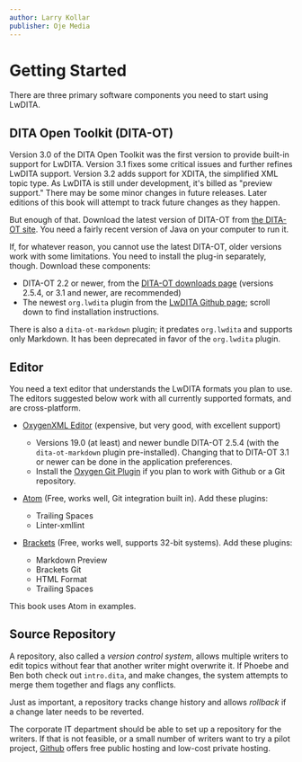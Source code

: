 ```yaml
---
author: Larry Kollar
publisher: Oje Media
---
```


# Getting Started

There are three primary software components you need to start using LwDITA.

## DITA Open Toolkit (DITA-OT)

Version 3.0 of the DITA Open Toolkit was the first version
to provide built-in support for LwDITA.
Version 3.1 fixes some critical issues and further refines LwDITA support.
Version 3.2 adds support for XDITA, the simplified XML topic type.
As LwDITA is still under development, it's billed as "preview support."
There may be some minor changes in future releases.
Later editions of this book will attempt to track future changes as they happen.

But enough of that.
Download the latest version of DITA-OT from [the DITA-OT site](http://dita-ot.org/).
You need a fairly recent version of Java on your computer to run it.

<!-- xxx something here about oxygen pdf chemistry? -->

If, for whatever reason, you cannot use the latest DITA-OT,
older versions work with some limitations.
You need to install the plug-in separately, though.
Download these components:

* DITA-OT 2.2 or newer, from the [DITA-OT downloads page](http://www.dita-ot.org/download)
  (versions 2.5.4, or 3.1 and newer, are recommended)
* The newest `org.lwdita` plugin from the [LwDITA Github page](https://github.com/jelovirt/org.lwdita);
  scroll down to find installation instructions.

There is also a `dita-ot-markdown` plugin; it predates `org.lwdita` and supports only Markdown.
It has been deprecated in favor of the `org.lwdita` plugin.

## Editor

You need a text editor that understands the LwDITA formats you plan to use.
The editors suggested below work with all currently supported formats,
and are cross-platform.

* [OxygenXML Editor](http://oxygenxml.com/) (expensive, but very good, with excellent support)
  * Versions 19.0 (at least) and newer bundle DITA-OT 2.5.4
    (with the `dita-ot-markdown` plugin pre-installed).
    Changing that to DITA-OT 3.1 or newer can be done in the application preferences.
  * Install the [Oxygen Git Plugin](https://github.com/oxygenxml/oxygen-git-plugin)
    if you plan to work with Github or a Git repository.

* [Atom](http://atom.io/) (Free, works well, Git integration built in). Add these plugins:
  * Trailing Spaces
  * Linter-xmllint

* [Brackets](http://brackets.io/) (Free, works well, supports 32-bit systems).
  Add these plugins:
  * Markdown Preview
  * Brackets Git
  * HTML Format
  * Trailing Spaces

This book uses Atom in examples.

## Source Repository

A repository, also called a *version control system*,
allows multiple writers to edit topics without fear that another writer
might overwrite it.
If Phoebe and Ben both check out `intro.dita`, and make changes,
the system attempts to merge them together and flags any conflicts.

Just as important, a repository tracks change history and allows *rollback*
if a change later needs to be reverted.

The corporate IT department should be able to set up a repository for the writers.
If that is not feasible, or a small number of writers want to try a pilot project,
[Github](http://github.io/) offers free public hosting and low-cost private hosting.
